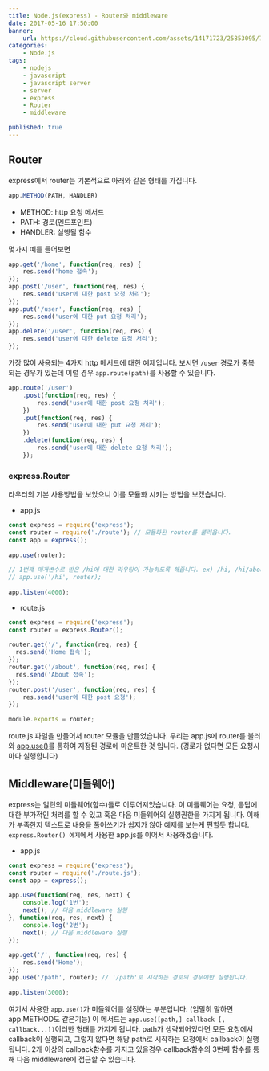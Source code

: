 ```yaml
---
title: Node.js(express) - Router와 middleware
date: 2017-05-16 17:50:00
banner:
    url: https://cloud.githubusercontent.com/assets/14171723/25853095/7bf3be3a-3506-11e7-8421-0a2287dd6278.png
categories:
    - Node.js
tags:
    - nodejs
    - javascript
    - javascript server
    - server
    - express
    - Router
    - middleware

published: true
---
```


[link1]: http://expressjs.com/ko/4x/api.html#app.use

## Router

express에서 router는 기본적으로 아래와 같은 형태를 가집니다.
```javascript
app.METHOD(PATH, HANDLER)
```
- METHOD: http 요청 메서드
- PATH: 경로(엔드포인트)
- HANDLER: 실행될 함수

몇가지 예를 들어보면

```javascript
app.get('/home', function(req, res) {
    res.send('home 접속');
});
app.post('/user', function(req, res) {
    res.send('user에 대한 post 요청 처리');
});
app.put('/user', function(req, res) {
    res.send('user에 대한 put 요청 처리');
});
app.delete('/user', function(req, res) {
    res.send('user에 대한 delete 요청 처리');
});
```
가장 많이 사용되는 4가지 http 메서드에 대한 예제입니다.
보시면 `/user` 경로가 중복되는 경우가 있는데 이럴 경우 `app.route(path)`를 사용할 수 있습니다.

```javascript
app.route('/user')
    .post(function(req, res) {
        res.send('user에 대한 post 요청 처리');
    })
    .put(function(req, res) {
        res.send('user에 대한 put 요청 처리');
    })
    .delete(function(req, res) {
        res.send('user에 대한 delete 요청 처리');
    });
```

### express.Router

라우터의 기본 사용방법을 보았으니 이를 모듈화 시키는 방법을 보겠습니다.

- app.js
```javascript
const express = require('express');
const router = require('./route'); // 모듈화된 router를 불러옵니다.
const app = express();
　
app.use(router);
　
// 1번쨰 매개변수로 받은 /hi에 대한 라우팅이 가능하도록 해줍니다. ex) /hi, /hi/about, /hi/user
// app.use('/hi', router);
　
app.listen(4000);
```

- route.js
```javascript
const express = require('express');
const router = express.Router();
　
router.get('/', function(req, res) {
  res.send('Home 접속');
});
router.get('/about', function(req, res) {
  res.send('About 접속');
});
router.post('/user', function(req, res) {
    res.send('user에 대한 post 요청');
});
　
module.exports = router;
```

route.js 파일을 만들어서 router 모듈을 만들었습니다. 우리는 app.js에 router를 불러와 [app.use()][link1]를 통하여 지정된 경로에 마운트한 것 입니다. (경로가 없다면 모든 요청시마다 실행합니다)

## Middleware(미들웨어)

express는 일련의 미들웨어(함수)들로 이루어져있습니다. 이 미들웨어는 요청, 응답에 대한 부가적인 처리를 할 수 있고 혹은 다음 미들웨어의 실행권한을 가지게 됩니다. 이해가 부족한지 텍스트로 내용을 풀어쓰기가 쉽지가 않아 예제를 보는게 편할듯 합니다. `express.Router() 예제`에서 사용한 app.js를 이어서 사용하겠습니다.

- app.js
```javascript
const express = require('express');
const router = require('./route.js');
const app = express();
　
app.use(function(req, res, next) {
    console.log('1번');
    next(); // 다음 middleware 실행
}, function(req, res, next) {
    console.log('2번');
    next(); // 다음 middleware 실행
});
　
app.get('/', function(req, res) {
    res.send('Home');
});
app.use('/path', router); // '/path'로 시작하는 경로의 경우에만 실행됩니다.
　
app.listen(3000);
```
여기서 사용한 `app.use()`가 미들웨어를 설정하는 부분입니다. (엄밀히 말하면 app.METHOD도 같은기능)
이 메서드는 `app.use([path,] callback [, callback...])`이러한 형태를 가지게 됩니다.
path가 생략되어있다면 모든 요청에서 callback이 실행되고, 그렇지 않다면 해당 path로 시작하는 요청에서 callback이 실행됩니다. 2개 이상의 callback함수를 가지고 있을경우 callback함수의 3번째 함수를 통해 다음 middleware에 접근할 수 있습니다.
